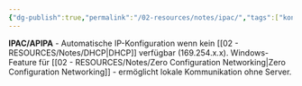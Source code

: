 ```yaml
---
{"dg-publish":true,"permalink":"/02-resources/notes/ipac/","tags":["konfiguration/automatisch","windows/fallback"],"noteIcon":"","updated":"2025-09-05T10:12:30.000+02:00"}
---
```



**IPAC/APIPA** - Automatische IP-Konfiguration wenn kein [[02 - RESOURCES/Notes/DHCP\|DHCP]] verfügbar (169.254.x.x).
Windows-Feature für [[02 - RESOURCES/Notes/Zero Configuration Networking\|Zero Configuration Networking]] - ermöglicht lokale Kommunikation ohne Server.